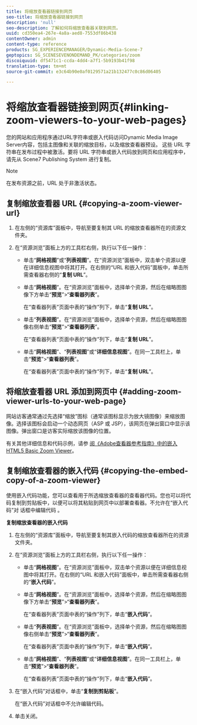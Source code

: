 ```yaml
---
title: 将缩放查看器链接到网页
seo-title: 将缩放查看器链接到网页
description: 'null'
seo-description: 了解如何将缩放查看器关联到网页。
uuid: cd350ea4-267e-4a8a-aed8-7553df86b438
contentOwner: admin
content-type: reference
products: SG_EXPERIENCEMANAGER/Dynamic-Media-Scene-7
geptopics: SG_SCENESEVENONDEMAND_PK/categories/zoom
discoiquuid: df5471c1-ccda-4dd4-a7f1-5b9193b41f98
translation-type: tm+mt
source-git-commit: e3c64b90e0af0129571a21b132477c0c86d06405

---
```



# 将缩放查看器链接到网页{#linking-zoom-viewers-to-your-web-pages}

您的网站和应用程序通过URL字符串或嵌入代码访问Dynamic Media Image Server内容，包括主图像和关联的缩放目标，以及缩放查看器预设。 这些 URL 字符串在发布过程中被激活。要将 URL 字符串或嵌入代码放到网页和应用程序中，请先从 Scene7 Publishing System 进行复制。

>[!NOTE]
>
>在发布资源之前，URL 处于非激活状态。

## 复制缩放查看器 URL {#copying-a-zoom-viewer-url}

1. 在左侧的“资源库”面板中，导航至要复制其 URL 的缩放查看器所在的资源文件夹。
1. 在“资源浏览”面板上方的工具栏右侧，执行以下任一操作：

   * 单击“**网格视图**”或“**列表视图**”。在“资源浏览”面板中，双击单个资源以便在详细信息视图中将其打开。在右侧的“URL 和嵌入代码”面板中，单击所需查看器右侧的“**复制 URL**”。
   * 单击“**网格视图**”。在“资源浏览”面板中，选择单个资源，然后在缩略图图像下方单击“**预览**”>“**查看器列表**”。

      在“查看器列表”页面中表的“操作”列下，单击“**复制 URL**”。

   * 单击“**列表视图**”。在“资源浏览”面板中，选择单个资源，然后在缩略图图像右侧单击“**预览**”>“**查看器列表**”。

      在“查看器列表”页面中表的“操作”列下，单击“**复制 URL**”。

   * 单击“**网格视图**”、“**列表视图**”或“**详细信息视图**”。在同一工具栏上，单击“**预览**”>“**查看器列表**”。

      在“查看器列表”页面中表的“操作”列下，单击“**复制 URL**”。

## 将缩放查看器 URL 添加到网页中 {#adding-zoom-viewer-urls-to-your-web-page}

网站访客通常通过先选择“缩放”图标（通常该图标显示为放大镜图像）来缩放图像。选择该图标会启动一个动态网页（ASP 或 JSP），该网页在弹出窗口中显示该图像。弹出窗口是访客实际缩放该图像的位置。

有关其他详细信息和代码示例，请参 [阅《Adobe查看器参考指南》中的嵌入HTML5 Basic Zoom Viewer](https://marketing.adobe.com/resources/help/en_US/s7/viewers_ref/c_html5_20_basic_zoom_viewer_about.html)。

## 复制缩放查看器的嵌入代码 {#copying-the-embed-copy-of-a-zoom-viewer}

使用嵌入代码功能，您可以查看用于所选缩放查看器的查看器代码。您也可以将代码复制到剪贴板中，以便可以将其粘贴到网页中以部署查看器。不允许在“嵌入代码”对 话框中编辑代码 。

**复制缩放查看器的嵌入代码**

1. 在左侧的“资源库”面板中，导航至要复制其嵌入代码的缩放查看器所在的资源文件夹。
1. 在“资源浏览”面板上方的工具栏右侧，执行以下任一操作：

   * 单击“**网格视图**”。在“资源浏览”面板中，双击单个资源以便在详细信息视图中将其打开。在右侧的“URL 和嵌入代码”面板中，单击所需查看器右侧的“**嵌入代码**”。
   * 单击“**网格视图**”。在“资源浏览”面板中，选择单个资源，然后在缩略图图像下方单击“**预览**”>“**查看器列表**”。

      在“查看器列表”页面中表的“操作”列下，单击“**嵌入代码**”。

   * 单击“**列表视图**”。在“资源浏览”面板中，选择单个资源，然后在缩略图图像右侧单击“**预览**”>“**查看器列表**”。

      在“查看器列表”页面中表的“操作”列下，单击“**嵌入代码**”。

   * 单击“**网格视图**”、“**列表视图**”或“**详细信息视图**”。在同一工具栏上，单击“**预览**”>“**查看器列表**”。

      在“查看器列表”页面中表的“操作”列下，单击“**嵌入代码**”。

1. 在“嵌入代码”对话框中，单击“**复制到剪贴板**”。

   在“嵌入代码”对话框中不允许编辑代码。

1. 单击关闭。


